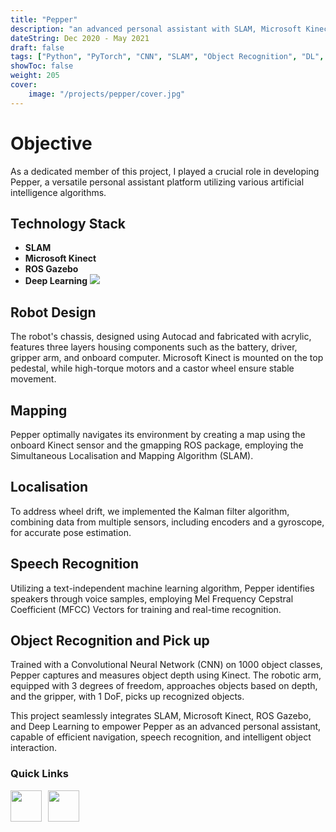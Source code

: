 ```yaml
---
title: "Pepper"
description: "an advanced personal assistant with SLAM, Microsoft Kinect, ROS Gazebo, and Deep Learning for efficient navigation and intelligent object interaction."
dateString: Dec 2020 - May 2021
draft: false
tags: ["Python", "PyTorch", "CNN", "SLAM", "Object Recognition", "DL", "Multi-agent system"]
showToc: false
weight: 205
cover:
    image: "/projects/pepper/cover.jpg"
--- 
```

# Objective
As a dedicated member of this project, I played a crucial role in developing Pepper, a versatile personal assistant platform utilizing various artificial intelligence algorithms.

<h2> Technology Stack</h2>
 
- **SLAM**
- **Microsoft Kinect**
- **ROS Gazebo**
- **Deep Learning**
![](/projects/pepper/img1.png)

<h2> Robot Design</h2>
The robot's chassis, designed using Autocad and fabricated with acrylic, features three layers housing components such as the battery, driver, gripper arm, and onboard computer. Microsoft Kinect is mounted on the top pedestal, while high-torque motors and a castor wheel ensure stable movement.

<h2> Mapping</h2>
Pepper optimally navigates its environment by creating a map using the onboard Kinect sensor and the gmapping ROS package, employing the Simultaneous Localisation and Mapping Algorithm (SLAM).

<h2> Localisation</h2>
To address wheel drift, we implemented the Kalman filter algorithm, combining data from multiple sensors, including encoders and a gyroscope, for accurate pose estimation.

<h2> Speech Recognition</h2>
Utilizing a text-independent machine learning algorithm, Pepper identifies speakers through voice samples, employing Mel Frequency Cepstral Coefficient (MFCC) Vectors for training and real-time recognition.

<h2> Object Recognition and Pick up</h2>
Trained with a Convolutional Neural Network (CNN) on 1000 object classes, Pepper captures and measures object depth using Kinect. The robotic arm, equipped with 3 degrees of freedom, approaches objects based on depth, and the gripper, with 1 DoF, picks up recognized objects.

This project seamlessly integrates SLAM, Microsoft Kinect, ROS Gazebo, and Deep Learning to empower Pepper as an advanced personal assistant, capable of efficient navigation, speech recognition, and intelligent object interaction.

<h3> Quick Links </h3>
<!--- this is for the link icons  --->
<meta name="viewport" content="width=device-width, initial-scale=1" />
<style>
  /* styles for grid container */
  .grid-container {
    display: grid;
    grid-template-columns: 60px 1fr;
    
    position: relative;
  }

  .grid-item {
    overflow: hidden;
  }
</style>
<div class="grid-container">
  <div class="grid-item">
    <a href="https://www.youtube.com/watch?v=RHS6B5DbNY4"><img src="/icons/youtube.png" width="50" height="50" style="justify-content: space-between;" /></a>
  </div>
  <div class="grid-item">
    <a href="https://github.com/RMI-NITT/Pepper_DRL_MAExploration"><img src="/icons/github.png" width="50" height="50" style="justify-content: space-between;"  /></a>
  </div>

</div>
